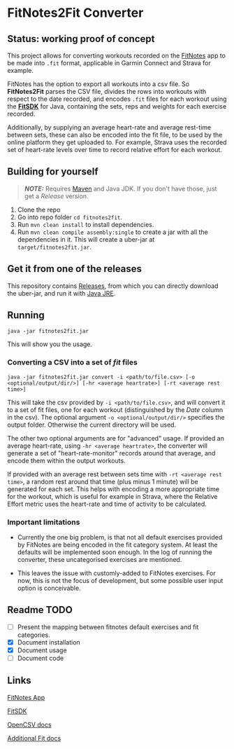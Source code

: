 # FitNotes2Fit Converter

Status: working proof of concept
---

This project allows for converting workouts recorded on the [FitNotes](https://play.google.com/store/apps/details?id=com.github.jamesgay.fitnotes&hl=en_US&gl=US) app to be made into `.fit` format, applicable in Garmin Connect and Strava for example.

FitNotes has the option to export all workouts into a csv file. So **FitNotes2Fit** parses the CSV file, divides the rows into workouts with respect to the date recorded, and encodes `.fit` files for each workout using the [**FitSDK**](https://developer.garmin.com/fit/overview/) for Java, containing the sets, reps and weights for each exercise recorded.

Additionally, by supplying an average heart-rate and average rest-time between sets, these can also be encoded into the fit file, to be used by the online platform they get uploaded to. For example, Strava uses the recorded set of heart-rate levels over time to record relative effort for each workout.

## Building for yourself

> **_NOTE:_** Requires [Maven](https://maven.apache.org/install.html) and Java JDK. If you don't have those, just get a _Release_ version.

1. Clone the repo
2. Go into repo folder `cd fitnotes2fit`.
3. Run `mvn clean install` to install dependencies.
4. Run `mvn clean compile assembly:single` to create a jar with all the dependencies in it. This will create a uber-jar at `target/fitnotes2fit.jar`.

## Get it from one of the releases

This repository contains [Releases](https://github.com/tihawk/fitnotes2fit/releases), from which you can directly download the uber-jar, and run it with [Java JRE](https://www.java.com/en/download/).

## Running

```java -jar fitnotes2fit.jar```

This will show you the usage.

### Converting a CSV into a set of _fit_ files

```java -jar fitnotes2fit.jar convert -i <path/to/file.csv> [-o <optional/output/dir/>] [-hr <average heartrate>] [-rt <average rest time>]```

This will take the csv provided by `-i <path/to/file.csv>`, and will convert it to a set of fit files, one for each workout (distinguished by the _Date_ column in the csv). The optional argument `-o <optional/output/dir/>` specifies the output folder. Otherwise the current directory will be used.

The other two optional arguments are for "advanced" usage. If provided an average heart-rate, using `-hr <average heartrate>`, the converter will generate a set of "heart-rate-monitor" records around that average, and encode them within the output workouts.

If provided with an average rest between sets time with `-rt <average rest time>`, a random rest around that time (plus minus 1 minute) will be generated for each set. This helps with encoding a more appropriate time for the workout, which is useful for example in Strava, where the Relative Effort metric uses the heart-rate and time of activity to be calculated.

### Important limitations

* Currently the one big problem, is that not all default exercises provided by FitNotes are being encoded in the fit category system. At least the defaults will be implemented soon enough. In the log of running the converter, these uncategorised exercises are mentioned.

* This leaves the issue with customly-added to FitNotes exercises. For now, this is not the focus of development, but some possible user input option is conceivable.

## Readme TODO

 - [ ] Present the mapping between fitnotes default exercises and fit categories.
 - [X] Document installation
 - [X] Document usage
 - [ ] Document code

 ## Links

 [FitNotes App](https://play.google.com/store/apps/details?id=com.github.jamesgay.fitnotes&hl=en_US&gl=US)

 [FitSDK](https://developer.garmin.com/fit/overview/)

 [OpenCSV docs](http://opencsv.sourceforge.net/#reading_into_beans)

 [Additional Fit docs](https://apizone.suunto.com/fit-description)